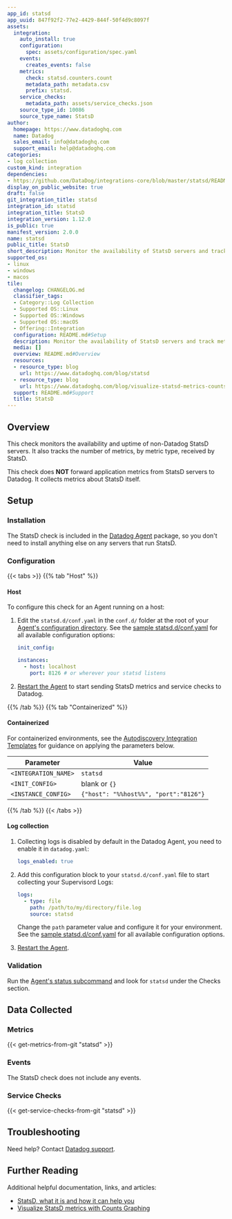```yaml
---
app_id: statsd
app_uuid: 847f92f2-77e2-4429-844f-50f4d9c8097f
assets:
  integration:
    auto_install: true
    configuration:
      spec: assets/configuration/spec.yaml
    events:
      creates_events: false
    metrics:
      check: statsd.counters.count
      metadata_path: metadata.csv
      prefix: statsd.
    service_checks:
      metadata_path: assets/service_checks.json
    source_type_id: 10086
    source_type_name: StatsD
author:
  homepage: https://www.datadoghq.com
  name: Datadog
  sales_email: info@datadoghq.com
  support_email: help@datadoghq.com
categories:
- log collection
custom_kind: integration
dependencies:
- https://github.com/DataDog/integrations-core/blob/master/statsd/README.md
display_on_public_website: true
draft: false
git_integration_title: statsd
integration_id: statsd
integration_title: StatsD
integration_version: 1.12.0
is_public: true
manifest_version: 2.0.0
name: statsd
public_title: StatsD
short_description: Monitor the availability of StatsD servers and track metric counts.
supported_os:
- linux
- windows
- macos
tile:
  changelog: CHANGELOG.md
  classifier_tags:
  - Category::Log Collection
  - Supported OS::Linux
  - Supported OS::Windows
  - Supported OS::macOS
  - Offering::Integration
  configuration: README.md#Setup
  description: Monitor the availability of StatsD servers and track metric counts.
  media: []
  overview: README.md#Overview
  resources:
  - resource_type: blog
    url: https://www.datadoghq.com/blog/statsd
  - resource_type: blog
    url: https://www.datadoghq.com/blog/visualize-statsd-metrics-counts-graphing
  support: README.md#Support
  title: StatsD
---
```


<!--  SOURCED FROM https://github.com/DataDog/integrations-core -->


## Overview

This check monitors the availability and uptime of non-Datadog StatsD servers. It also tracks the number of metrics, by metric type, received by StatsD.

This check does **NOT** forward application metrics from StatsD servers to Datadog. It collects metrics about StatsD itself.

## Setup

### Installation

The StatsD check is included in the [Datadog Agent][1] package, so you don't need to install anything else on any servers that run StatsD.

### Configuration

{{< tabs >}}
{{% tab "Host" %}}

#### Host

To configure this check for an Agent running on a host:

1. Edit the `statsd.d/conf.yaml` in the `conf.d/` folder at the root of your [Agent's configuration directory][1]. See the [sample statsd.d/conf.yaml][2] for all available configuration options:

   ```yaml
   init_config:

   instances:
     - host: localhost
       port: 8126 # or wherever your statsd listens
   ```

2. [Restart the Agent][3] to start sending StatsD metrics and service checks to Datadog.

[1]: https://docs.datadoghq.com/ja/agent/guide/agent-configuration-files/#agent-configuration-directory
[2]: https://github.com/DataDog/integrations-core/blob/master/statsd/datadog_checks/statsd/data/conf.yaml.example
[3]: https://docs.datadoghq.com/ja/agent/guide/agent-commands/#start-stop-and-restart-the-agent
{{% /tab %}}
{{% tab "Containerized" %}}

#### Containerized

For containerized environments, see the [Autodiscovery Integration Templates][1] for guidance on applying the parameters below.

| Parameter            | Value                                 |
| -------------------- | ------------------------------------- |
| `<INTEGRATION_NAME>` | `statsd`                              |
| `<INIT_CONFIG>`      | blank or `{}`                         |
| `<INSTANCE_CONFIG>`  | `{"host": "%%host%%", "port":"8126"}` |

[1]: https://docs.datadoghq.com/ja/agent/kubernetes/integrations/
{{% /tab %}}
{{< /tabs >}}

#### Log collection

1. Collecting logs is disabled by default in the Datadog Agent, you need to enable it in `datadog.yaml`:

   ```yaml
   logs_enabled: true
   ```

2. Add this configuration block to your `statsd.d/conf.yaml` file to start collecting your Supervisord Logs:

   ```yaml
   logs:
     - type: file
       path: /path/to/my/directory/file.log
       source: statsd
   ```

   Change the `path` parameter value and configure it for your environment. 
   See the [sample statsd.d/conf.yaml][2] for all available configuration options.

3. [Restart the Agent][3].

### Validation

Run the [Agent's status subcommand][4] and look for `statsd` under the Checks section.

## Data Collected

### Metrics
{{< get-metrics-from-git "statsd" >}}


### Events

The StatsD check does not include any events.

### Service Checks
{{< get-service-checks-from-git "statsd" >}}


## Troubleshooting

Need help? Contact [Datadog support][5].

## Further Reading

Additional helpful documentation, links, and articles:

- [StatsD, what it is and how it can help you][6]
- [Visualize StatsD metrics with Counts Graphing][7]



[1]: https://app.datadoghq.com/account/settings/agent/latest
[2]: https://github.com/DataDog/integrations-core/blob/master/statsd/datadog_checks/statsd/data/conf.yaml.example
[3]: https://docs.datadoghq.com/ja/agent/guide/agent-commands/#start-stop-and-restart-the-agent
[4]: https://docs.datadoghq.com/ja/agent/guide/agent-commands/#agent-status-and-information
[5]: https://docs.datadoghq.com/ja/help/
[6]: https://www.datadoghq.com/blog/statsd
[7]: https://www.datadoghq.com/blog/visualize-statsd-metrics-counts-graphing